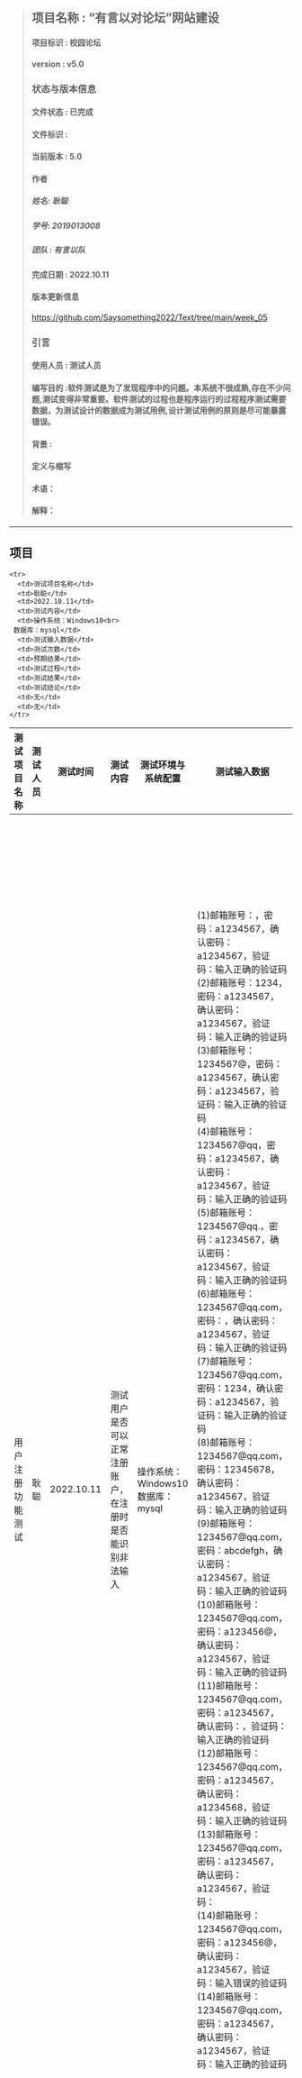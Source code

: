 
> ## 项目名称 : “有言以对论坛”网站建设
> #### 项目标识 : 校园论坛
> #### version : v5.0
> ### 状态与版本信息
> #### 文件状态 : 已完成
> #### 文件标识 : 
> #### 当前版本 : 5.0 
> #### 作者
> ##### 姓名: 耿聪
> ##### 学号: 2019013008
> ##### 团队 : 有言以队
> #### 完成日期 : 2022.10.11
> #### 版本更新信息
> https://github.com/Saysomething2022/Text/tree/main/week_05
> ### 引言
> #### 使用人员 : 测试人员
> #### 编写目的 :软件测试是为了发现程序中的问题。本系统不很成熟,存在不少问题,测试变得非常重要。软件测试的过程也是程序运行的过程程序测试需要数据，为测试设计的数据成为测试用例,设计测试用例的原则是尽可能暴露错误。 
> #### 背景 : 
> #### 定义与缩写
> #### 术语：
> #### 解释：
***
## 项目

<table>
  <thead>
    <tr>
      <th>测试项目名称</th>
      <th>测试人员</th>
      <th>测试时间</th>
      <th>测试内容</th>
      <th>测试环境与系统配置</th>
      <th>测试输入数据</th>
      <th>测试次数</th>
      <th>预期结果</th>
      <th>测试过程</th>
      <th>测试结果</th>
      <th>测试结论</th>
      <th>实现限制</th>
      <th>备注</th>
    </tr>
  </thead>
  <tbody>
   
   <tr>
     <td>用户注册功能测试</td>
     <td>耿聪</td>
     <td>2022.10.11</td>
     <td>测试用户是否可以正常注册账户，在注册时是否能识别非法输入</td>
     <td>操作系统：Windows10<br>
     数据库：mysql</td>
     <td>(1)邮箱账号：，密码：a1234567，确认密码：a1234567，验证码：输入正确的验证码<br>
       (2)邮箱账号：1234，密码：a1234567，确认密码：a1234567，验证码：输入正确的验证码<br>
       (3)邮箱账号：1234567@，密码：a1234567，确认密码：a1234567，验证码：输入正确的验证码<br>
       (4)邮箱账号：1234567@qq，密码：a1234567，确认密码：a1234567，验证码：输入正确的验证码<br>
       (5)邮箱账号：1234567@qq.，密码：a1234567，确认密码：a1234567，验证码：输入正确的验证码<br>
       (6)邮箱账号：1234567@qq.com，密码：，确认密码：a1234567，验证码：输入正确的验证码<br>
       (7)邮箱账号：1234567@qq.com，密码：1234，确认密码：a1234567，验证码：输入正确的验证码<br>
       (8)邮箱账号：1234567@qq.com，密码：12345678，确认密码：a1234567，验证码：输入正确的验证码<br>
       (9)邮箱账号：1234567@qq.com，密码：abcdefgh，确认密码：a1234567，验证码：输入正确的验证码<br>
       (10)邮箱账号：1234567@qq.com，密码：a123456@，确认密码：a1234567，验证码：输入正确的验证码<br>
       (11)邮箱账号：1234567@qq.com，密码：a1234567，确认密码：，验证码：输入正确的验证码<br>
       (12)邮箱账号：1234567@qq.com，密码：a1234567，确认密码：a1234568，验证码：输入正确的验证码<br>
       (13)邮箱账号：1234567@qq.com，密码：a1234567，确认密码：a1234567，验证码：<br>
       (14)邮箱账号：1234567@qq.com，密码：a123456@，确认密码：a1234567，验证码：输入错误的验证码<br>
       (14)邮箱账号：1234567@qq.com，密码：a1234567，确认密码：a1234567，验证码：输入正确的验证码<br>
     </td>
     <td>15</td>
     <td>(1)注册失败，邮箱不能为空<br>
     (2)注册失败，邮箱格式错误<br>
     (3)注册失败，邮箱格式错误<br>
     (4)注册失败，邮箱格式错误<br>
     (5)注册失败，邮箱格式错误<br>
     (6)注册失败，密码不能为空<br>
     (7)注册失败，密码格式错误<br>
     (8)注册失败，密码格式错误<br>
     (9)注册失败，密码格式错误<br>
     (10)注册失败，密码格式错误<br>
     (11)注册失败，密码不能为空<br>
     (12)注册失败，密码输入错误<br>
     (13)注册失败，验证码不能为空<br>
     (14)注册失败，验证码错误<br>
     (15)注册成功,进入登录弹窗<br></td>
     <td>用户进入网页后，点击左上角登录按钮，然后点击下方的注册按钮跳转到注册框，填写相应的注册信息进行账号注册</td>
     <td>(1)注册失败，提示“邮箱不能为空！”<br>
     (2)-(5)注册失败，提示“邮箱格式不正确请重新输入”<br>
     (6)注册失败，提示“密码不能为空！”<br>
     (7)-(10)注册失败，提示“至少8个字符，至少有1个小写字母和1个数字，不能包含特殊字符(非数字字母)”<br>
     (11)注册失败，提示“密码不能为空！”<br>
     (12)注册失败，提示“两次密码不一致！请检查”<br>
     (13)注册失败，提示“验证码不能为空！”<br>
     (14)注册失败，提示“验证码输入错误！”<br>
     (15)注册成功，进入登录弹窗<br></td>
     <td>测试成功，注册功能完好</td>
     <td>无</td>
     <td>无</td>
    </tr>
    <tr>
      <td>用户登录功能测试</td>
      <td>耿聪</td>
      <td>2022.10.11</td>
      <td>测试用户是否可以正常登录账户，在登录时是否能识别非法输入</td>
      <td>操作系统：Windows10<br>
     数据库：mysql</td>
      <td>(1)邮箱账号：，密码：a1234567，验证码：输入正确的验证码<br>
       (2)邮箱账号：1234，密码：a1234567，验证码：输入正确的验证码<br>
       (3)邮箱账号：1234567@，密码：a1234567，验证码：输入正确的验证码<br>
       (4)邮箱账号：1234567@qq，密码：a1234567，验证码：输入正确的验证码<br>
       (5)邮箱账号：1234567@qq.，密码：a1234567，验证码：输入正确的验证码<br>
       (6)邮箱账号：1234567@qq.com，密码：，验证码：输入正确的验证码<br>
       (7)邮箱账号：1234567@qq.com，密码：1234，验证码：输入正确的验证码<br>
       (8)邮箱账号：1234567@qq.com，密码：12345678，验证码：输入正确的验证码<br>
       (9)邮箱账号：1234567@qq.com，密码：abcdefgh，验证码：输入正确的验证码<br>
       (10)邮箱账号：1234567@qq.com，密码：a123456@，验证码：输入正确的验证码<br>
       (11)邮箱账号：1234567@qq.com，密码：a1234567，验证码：<br>
       (12)邮箱账号：1234567@qq.com，密码：a123456@，验证码：输入错误的验证码<br>
       (13)邮箱账号：1234567@qq.com，密码：a1234567，验证码：输入正确的验证码<br></td>
      <td>13</td>
      <td>(1)注册失败，邮箱不能为空<br>
      (2)-(5)注册失败，邮箱格式错误<br>
      (6)注册失败，提示“密码不能为空！”<br>
      (7)-(10)注册失败，密码格式错误<br>
      (11)注册失败，提示“验证码不能为空！”<br>
      (12)注册失败，提示“验证码输入错误！”<br>
      (13)注册成功，进入登录弹窗<br></td>
      <td>用户进入网页后，点击左上角登录按钮，然后填写相应的登录信息进行账号登录</td>
      <td>(1)注册失败，提示“邮箱不能为空！”<br>
      (2)-(5)注册失败，提示“邮箱格式不正确请重新输入”<br>
      (6)注册失败，提示“密码不能为空！”<br>
      (7)-(10)注册失败，提示“至少8个字符，至少有1个小写字母和1个数字，不能包含特殊字符(非数字字母)”<br>
      (11)注册失败，提示“验证码不能为空！”<br>
      (12)注册失败，提示“验证码输入错误！”<br>
      (13)注册成功，进入登录弹窗<br></td>
      <td>测试成功，登录功能完好</td>
      <td>无</td>
      <td>无</td>
    </tr>
    <tr>
      <td>用户信息更新功能测试</td>
      <td>耿聪</td>
      <td>2022.10.11</td>
      <td>测试用户个人信息更新后，更新的内容是否能够传到数据库中对旧信息进行替换</td>
      <td>操作系统：Windows10<br>
     数据库：mysql</td>
      <td>(1)邮箱修改为：1234567@qq.com<br>
      (2)昵称修改为：88888888<br>
      (3)个性签名修改为：绝不意气用事<br></td>
      <td>3</td>
      <td>(1)修改成功<br>
      (2)修改成功<br>
      (3)修改成功<br></td>
      <td>用户登录论坛后，点击左上角的头像，进入个人中心，点击“编辑”按钮，对个人信息进行修改</td>
      <td>(1)修改成功<br>
      (2)修改成功<br>
      (3)修改成功<br></td>
      <td>测试成功，用户信息更新功能正常</td>
      <td>无</td>
      <td>无</td>
    </tr>
    <tr>
      <td>用户发帖功能测试</td>
      <td>耿聪</td>
      <td>2022.10.11</td>
      <td>测试用户能否正常发帖</td>
      <td>操作系统：Windows10<br>
     数据库：mysql</td>
      <td>(1)文章标题：111，文章内容：谁要能到外网的VPN啊，文章类型：<br>
      (12)你好啊<br></td>
      <td>2</td>
      <td>(1)发帖失败，含有敏感词<br>
      (2)发帖成功<br></td>
      <td>用户登录论坛后，点击左上角的“写文章”按钮进入写帖子界面，填写文章标题和文章内容，然后选择发布的文章类型和文章大类，再点击“立即创建”按钮发帖</td>
      <td>(1)发帖失败，提示“文章存在敏感词：VPN”<br>
      (2)发帖成功<br></td>
      <td>测试成功，用户发帖功能正常</td>
      <td>无</td>
      <td>无</td>
    </tr>
    <tr>
      <td>用户收藏帖子功能测试</td>
      <td>耿聪</td>
      <td>2022.10.11</td>
      <td>测试用户是否能够收藏论坛中的帖子</td>
      <td>操作系统：Windows10<br>
     数据库：mysql</td>
      <td>无</td>
      <td>3</td>
      <td>收藏成功</td>
      <td>测试过程</td>
      <td>收藏成功</td>
      <td>测试成功，用户收藏帖子功能正常</td>
      <td>无</td>
      <td>无</td>
    </tr>
    <tr>
      <td>管理员发布公告功能测试</td>
      <td>耿聪</td>
      <td>2022.10.11</td>
      <td>测试管理员能否正常发布公告</td>
      <td>操作系统：Windows10<br>
     数据库：mysql</td>
      <td>(1)公告标题：，公告内容：22222<br>
      (2)公告标题：1，公告内容：<br>
      (3)公告标题：1，公告内容：22222<br></td>
      <td>3</td>
      <td>(1)发布失败，公告标题不能为空<br>
      (2)发布失败，公告内容不能为空<br>
      (3)发布成功<br></td>
      <td>管理员登录系统后，点击左侧边栏的公告管理模块，然后点击左上方蓝色加号按钮来添加公告，填写公告标题和公告内容后点击提交</td>
      <td>测试结果</td>
      <td>测试结论</td>
      <td>无</td>
      <td>无</td>
    </tr>
    
    
    
    
    
    
    
    
    
    <tr>
      <td>测试项目名称</td>
      <td>耿聪</td>
      <td>2022.10.11</td>
      <td>测试内容</td>
      <td>操作系统：Windows10<br>
     数据库：mysql</td>
      <td>测试输入数据</td>
      <td>测试次数</td>
      <td>预期结果</td>
      <td>测试过程</td>
      <td>测试结果</td>
      <td>测试结论</td>
      <td>无</td>
      <td>无</td>
    </tr>
    
    
    
    
    
    
  </tbody>
  </table>
